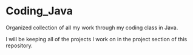 # Coding_Java
Organized collection of all my work through my coding class in Java.

I will be keeping all of the projects I work on in the project section of this repository.
